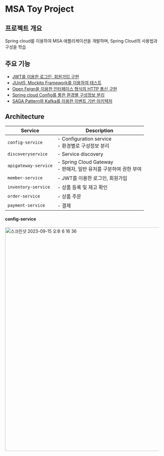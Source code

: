 # MSA Toy Project

## 프로젝트 개요

Spring cloud를 이용하여 MSA 애플리케이션을 개발하며, Spring Cloud의 사용법과 구성을 학습

## 주요 기능 

* [JWT를 이용한 로그인, 회원가입 구현](https://minutemaid.tistory.com/187)
* [JUnit5, Mockito Framework를 이용하여 테스트](https://minutemaid.tistory.com/189)
* [Open Feign을 이용한 인터페이스 형식의 HTTP 통신 구현 ]()
* [Spring cloud Config를 통한 환경별 구성정보 분리](https://minutemaid.tistory.com/195)
* [SAGA Pattern와 Kafka를 이용한 이벤트 기반 아키텍처](https://minutemaid.tistory.com/198)
  
## Architecture

|Service|Description|
|-----|-------------|
|```config-service```|- Configuration service</br> - 환경별로 구성정보 분리|
|```discoveryservice```|- Service discovery|
|```apigateway-service```|- Spring Cloud Gateway</br> - 판매자, 일반 유저를 구분하여 권한 부여|
|```member-service```|- JWT를 이용한 로그인, 회원가입|
|```inventory-service```|- 상품 등록 및 재고 확인|
|```order-service```|- 상품 주문|
|```payment-service```|- 결제 |

#### config-service

<img width="732" alt="스크린샷 2023-09-15 오후 6 16 36" src="https://github.com/yaezzin/spring-msa-market/assets/97823928/208a9fd6-052e-42b0-b3b6-77a95104787d">
